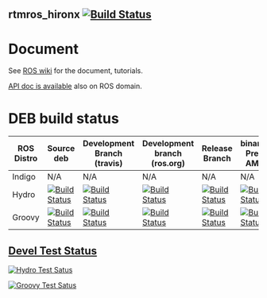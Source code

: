 rtmros_hironx  [![Build Status](https://travis-ci.org/start-jsk/rtmros_hironx.png)](https://travis-ci.org/start-jsk/rtmros_hironx)
--------------------------------------------------------------------------------------------------------------------------------------------

Document
========

See [ROS wiki](http://wiki.ros.org/rtmros_hironx) for the document, tutorials.

[API doc is available](http://docs.ros.org/hydro/api/hironx_ros_bridge/html/annotated.html) also on ROS domain.

DEB build status
================

| ROS Distro   | Source deb | Development Branch (travis)  | Development branch (ros.org) | Release Branch | binarydeb Precise AMD64 | Documentation (ros.org) |
| ------------- | ------------- | ---------------------------- | ---------------------------- | -------------- | ----------------------- | ----------------------- |
| Indigo  | N/A | N/A | N/A | N/A | N/A | N/A |
| Hydro | [![Build Status](http://jenkins.ros.org/buildStatus/icon?job=ros-hydro-rtmros_hironx_sourcedeb)](http://jenkins.ros.org/job/ros-hydro-rtmros_hironx_sourcedeb/) | [![Build Status](https://travis-ci.org/start-jsk/rtmros_hironx.png?branch=hydro-devel)](https://travis-ci.org/start-jsk/rtmros_hironx) | [![Build Status](http://jenkins.ros.org/buildStatus/icon?job=devel-hydro-rtmros_hironx)](http://jenkins.ros.org/job/devel-hydro-rtmros_hironx/) | [![Build Status](https://travis-ci.org/lagadic/rtmros_hironx.png?branch=hydro)](https://travis-ci.org/lagadic/rtmros_hironx) | [![Build Status](http://jenkins.ros.org/buildStatus/icon?job=ros-hydro-rtmros_hironx_binarydeb_precise_amd64)](http://jenkins.ros.org/job/ros-hydro-rtmros_hironx_binarydeb_precise_amd64/) | [![Build Status](http://jenkins.ros.org/buildStatus/icon?job=doc-hydro-rtmros_hironx)](http://jenkins.ros.org/job/doc-hydro-rtmros_hironx/) |
| Groovy | [![Build Status](http://jenkins.ros.org/buildStatus/icon?job=ros-groovy-rtmros_hironx_sourcedeb)](http://jenkins.ros.org/job/ros-groovy-rtmros_hironx_sourcedeb/) | [![Build Status](https://travis-ci.org/start-jsk/rtmros_hironx.png?branch=groovy-devel)](https://travis-ci.org/start-jsk/rtmros_hironx) | [![Build Status](http://jenkins.ros.org/buildStatus/icon?job=devel-groovy-rtmros_hironx)](http://jenkins.ros.org/job/devel-groovy-rtmros_hironx/) | [![Build Status](https://travis-ci.org/lagadic/rtmros_hironx.png?branch=groovy)](https://travis-ci.org/lagadic/rtmros_hironx) | [![Build Status](http://jenkins.ros.org/buildStatus/icon?job=ros-groovy-rtmros_hironx_binarydeb_precise_amd64)](http://jenkins.ros.org/job/ros-groovy-rtmros_hironx_binarydeb_precise_amd64/) | [![Build Status](http://jenkins.ros.org/buildStatus/icon?job=doc-groovy-rtmros_hironx)](http://jenkins.ros.org/job/doc-groovy-rtmros_hironx/) |

[Devel Test Status](http://wiki.ros.org/regression_tests#Development_Tests)
-------------------------------------------------------------------------------------

[![Hydro Test Satus](http://jenkins.ros.org/job/devel-hydro-rtmros_hironx/test/trend?job)](http://jenkins.ros.org/job/devel-hydro-rtmros_hironx/)

[![Groovy Test Satus](http://jenkins.ros.org/job/devel-groovy-rtmros_hironx/test/trend?job)](http://jenkins.ros.org/job/devel-groovy-rtmros_hironx/)
